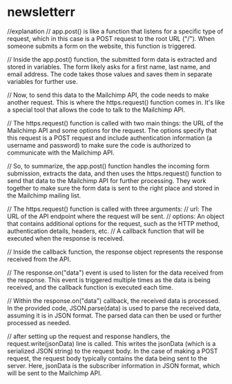 # newsletterr
//explanation
// app.post() is like a function that listens for a specific type of request, which in this case is a POST request to the root URL ("/"). When someone submits a form on the website, this function is triggered.

// Inside the app.post() function, the submitted form data is extracted and stored in variables. The form likely asks for a first name, last name, and email address. The code takes those values and saves them in separate variables for further use.

// Now, to send this data to the Mailchimp API, the code needs to make another request. This is where the https.request() function comes in. It's like a special tool that allows the code to talk to the Mailchimp API.

// The https.request() function is called with two main things: the URL of the Mailchimp API and some options for the request. The options specify that this request is a POST request and include authentication information (a username and password) to make sure the code is authorized to communicate with the Mailchimp API.

// So, to summarize, the app.post() function handles the incoming form submission, extracts the data, and then uses the https.request() function to send that data to the Mailchimp API for further processing. They work together to make sure the form data is sent to the right place and stored in the Mailchimp mailing list.


// The https.request() function is called with three arguments:
// url: The URL of the API endpoint where the request will be sent.
// options: An object that contains additional options for the request, such as the HTTP method, authentication details, headers, etc.
// A callback function that will be executed when the response is received.

// Inside the callback function, the response object represents the response received from the API.

// The response.on("data") event is used to listen for the data received from the response. This event is triggered multiple times as the data is being received, and the callback function is executed each time.

// Within the response.on("data") callback, the received data is processed. In the provided code, JSON.parse(data) is used to parse the received data, assuming it is in JSON format. The parsed data can then be used or further processed as needed.



// after setting up the request and response handlers, the request.write(jsonData) line is called. This writes the jsonData (which is a serialized JSON string) to the request body. In the case of making a POST request, the request body typically contains the data being sent to the server. Here, jsonData is the subscriber information in JSON format, which will be sent to the Mailchimp API.

